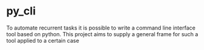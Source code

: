 # py_cli
To automate recurrent tasks it is possible to write a command line interface tool based on python. This project aims to supply a general frame for such a tool applied to a certain case
